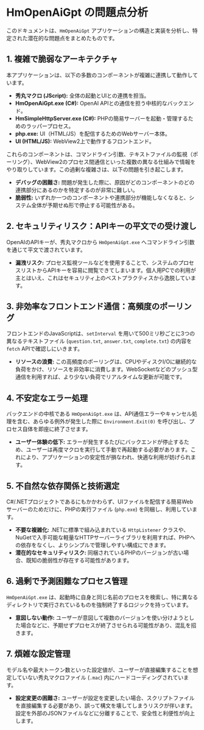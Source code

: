 # HmOpenAiGpt の問題点分析

このドキュメントは、`HmOpenAiGpt` アプリケーションの構造と実装を分析し、特定された潜在的な問題点をまとめたものです。

## 1. 複雑で脆弱なアーキテクチャ

本アプリケーションは、以下の多数のコンポーネントが複雑に連携して動作しています。

-   **秀丸マクロ (JScript):** 全体の起動とUIとの連携を担当。
-   **HmOpenAiGpt.exe (C#):** OpenAI APIとの通信を担う中核的なバックエンド。
-   **HmSimpleHttpServer.exe (C#):** PHPの簡易サーバーを起動・管理するためのラッパープロセス。
-   **php.exe:** UI（HTML/JS）を配信するためのWebサーバー本体。
-   **UI (HTML/JS):** WebView2上で動作するフロントエンド。

これらのコンポーネントは、コマンドライン引数、テキストファイルの監視（ポーリング）、WebView2のプロセス間通信といった複数の異なる仕組みで情報をやり取りしています。この過剰な複雑さは、以下の問題を引き起こします。

-   **デバッグの困難さ:** 問題が発生した際に、原因がどのコンポーネントのどの連携部分にあるのかを特定するのが非常に難しい。
-   **脆弱性:** いずれか一つのコンポーネントや連携部分が機能しなくなると、システム全体が予期せぬ形で停止する可能性がある。

## 2. セキュリティリスク：APIキーの平文での受け渡し

OpenAIのAPIキーが、秀丸マクロから `HmOpenAiGpt.exe` へコマンドライン引数を通じて平文で渡されています。

-   **漏洩リスク:** プロセス監視ツールなどを使用することで、システムのプロセスリストからAPIキーを容易に閲覧できてしまいます。個人用PCでの利用が主とはいえ、これはセキュリティ上のベストプラクティスから逸脱しています。

## 3. 非効率なフロントエンド通信：高頻度のポーリング

フロントエンドのJavaScriptは、`setInterval` を用いて500ミリ秒ごとに3つの異なるテキストファイル (`question.txt`, `answer.txt`, `complete.txt`) の内容を `fetch` APIで確認しにいきます。

-   **リソースの浪費:** この高頻度のポーリングは、CPUやディスクI/Oに継続的な負荷をかけ、リソースを非効率に消費します。WebSocketなどのプッシュ型通信を利用すれば、より少ない負荷でリアルタイムな更新が可能です。

## 4. 不安定なエラー処理

バックエンドの中核である `HmOpenAiGpt.exe` は、API通信エラーやキャンセル処理を含む、あらゆる例外が発生した際に `Environment.Exit(0)` を呼び出し、プロセス自体を即座に終了させます。

-   **ユーザー体験の低下:** エラーが発生するたびにバックエンドが停止するため、ユーザーは再度マクロを実行して手動で再起動する必要があります。これにより、アプリケーションの安定性が損なわれ、快適な利用が妨げられます。

## 5. 不自然な依存関係と技術選定

C#/.NETプロジェクトであるにもかかわらず、UIファイルを配信する簡易Webサーバーのためだけに、PHPの実行ファイル (`php.exe`) を同梱し、利用しています。

-   **不要な複雑化:** .NETに標準で組み込まれている `HttpListener` クラスや、NuGetで入手可能な軽量なHTTPサーバーライブラリを利用すれば、PHPへの依存をなくし、よりシンプルで管理しやすい構成にできます。
-   **潜在的なセキュリティリスク:** 同梱されているPHPのバージョンが古い場合、既知の脆弱性が存在する可能性があります。

## 6. 過剰で予測困難なプロセス管理

`HmOpenAiGpt.exe` は、起動時に自身と同じ名前のプロセスを検索し、特に異なるディレクトリで実行されているものを強制終了するロジックを持っています。

-   **意図しない動作:** ユーザーが意図して複数のバージョンを使い分けようとした場合などに、予期せずプロセスが終了させられる可能性があり、混乱を招きます。

## 7. 煩雑な設定管理

モデル名や最大トークン数といった設定値が、ユーザーが直接編集することを想定していない秀丸マクロファイル (`.mac`) 内にハードコーディングされています。

-   **設定変更の困難さ:** ユーザーが設定を変更したい場合、スクリプトファイルを直接編集する必要があり、誤って構文を壊してしまうリスクが伴います。設定を外部のJSONファイルなどに分離することで、安全性と利便性が向上します。

